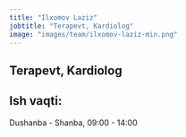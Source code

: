 ```yaml
---
title: "Ilxomov Laziz"
jobtitle: "Terapevt, Kardiolog"
image: "images/team/ilxomov-laziz-min.png"
---
```


## Terapevt, Kardiolog


## Ish vaqti: 
Dushanba - Shanba, 09:00 - 14:00
